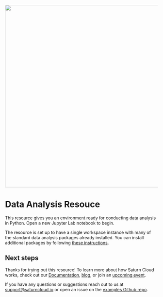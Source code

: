 <img src="https://saturn-public-assets.s3.us-east-2.amazonaws.com/example-resources/saturn.png" width="600" />

# Data Analysis Resouce

This resource gives you an environment ready for conducting data analysis in Python. Open a new Jupyter Lab notebook to begin.

The resource is set up to have a single workspace instance with many of the standard data analysis packages already installed. You can install additional packages by following [these instructions]().

## Next steps

Thanks for trying out this resource! To learn more about how Saturn Cloud works, check out our [Documentation](https://saturncloud.io/docs/), [blog](https://saturncloud.io/s/blog/), or join an [upcoming event](https://saturncloud.io/s/events/).

If you have any questions or suggestions reach out to us at support@saturncloud.io or open an issue on the [examples Github repo](https://github.com/saturncloud/examples).